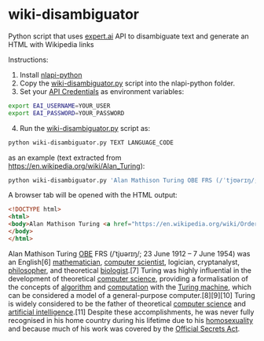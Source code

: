 # wiki-disambiguator
Python script that uses [expert.ai](https://expert.ai) API to disambiguate text and generate an HTML with Wikipedia links

Instructions:
1. Install [nlapi-python](https://github.com/therealexpertai/nlapi-python)
2. Copy the [wiki-disambiguator.py](./wiki-disambiguator.py) script into the nlapi-python folder.
3. Set your [API Credentials](https://developer.expert.ai/ui/login) as environment variables:
  ```bash
  export EAI_USERNAME=YOUR_USER
  export EAI_PASSWORD=YOUR_PASSWORD
  ```
4. Run the [wiki-disambiguator.py](./wiki-disambiguator.py) script as:
  ```bash
  python wiki-disambiguator.py TEXT LANGUAGE_CODE
  ```
  as an example (text extracted from https://en.wikipedia.org/wiki/Alan_Turing):
  ```bash
  python wiki-disambiguator.py 'Alan Mathison Turing OBE FRS (/ˈtjʊərɪŋ/; 23 June 1912 – 7 June 1954) was an English[6] mathematician, computer scientist, logician, cryptanalyst, philosopher, and theoretical biologist.[7] Turing was highly influential in the development of theoretical computer science, providing a formalisation of the concepts of algorithm and computation with the Turing machine, which can be considered a model of a general-purpose computer.[8][9][10] Turing is widely considered to be the father of theoretical computer science and artificial intelligence.[11] Despite these accomplishments, he was never fully recognised in his home country during his lifetime due to his homosexuality and because much of his work was covered by the Official Secrets Act.' 'en'
  ```
  A browser tab will be opened with the HTML output:
  ```html
  <!DOCTYPE html>
  <html>
  <body>Alan Mathison Turing <a href="https://en.wikipedia.org/wiki/Order_of_the_British_Empire">OBE</a> FRS (/ˈtjʊərɪŋ/; 23 June 1912 – 7 June 1954) was an English[6] <a href="https://en.wikipedia.org/wiki/Mathematician">mathematician</a>, <a href="https://en.wikipedia.org/wiki/Computer_scientist">computer scientist</a>, logician, cryptanalyst, <a href="https://en.wikipedia.org/wiki/Philosopher">philosopher</a>, and theoretical <a href="https://en.wikipedia.org/wiki/Biologist">biologist</a>.[7] Turing was highly influential in the development of theoretical <a href="https://en.wikipedia.org/wiki/Computer_science">computer science</a>, providing a formalisation of the concepts of <a href="https://en.wikipedia.org/wiki/Algorithm">algorithm</a> and <a href="https://en.wikipedia.org/wiki/Computation">computation</a> with the <a href="https://en.wikipedia.org/wiki/Turing_machine">Turing machine</a>, which can be considered a model of a general-purpose computer.[8][9][10] Turing is widely considered to be the father of theoretical <a href="https://en.wikipedia.org/wiki/Computer_science">computer science</a> and <a href="https://en.wikipedia.org/wiki/Artificial_intelligence">artificial intelligence</a>.[11] Despite these accomplishments, he was never fully recognised in his home country during his lifetime due to his <a href="https://en.wikipedia.org/wiki/Homosexuality">homosexuality</a> and because much of his work was covered by the <a href="https://en.wikipedia.org/wiki/Official_Secrets_Act">Official Secrets Act</a>.
  </body>
  </html>
  ```
Alan Mathison Turing <a href="https://en.wikipedia.org/wiki/Order_of_the_British_Empire">OBE</a> FRS (/ˈtjʊərɪŋ/; 23 June 1912 – 7 June 1954) was an English[6] <a href="https://en.wikipedia.org/wiki/Mathematician">mathematician</a>, <a href="https://en.wikipedia.org/wiki/Computer_scientist">computer scientist</a>, logician, cryptanalyst, <a href="https://en.wikipedia.org/wiki/Philosopher">philosopher</a>, and theoretical <a href="https://en.wikipedia.org/wiki/Biologist">biologist</a>.[7] Turing was highly influential in the development of theoretical <a href="https://en.wikipedia.org/wiki/Computer_science">computer science</a>, providing a formalisation of the concepts of <a href="https://en.wikipedia.org/wiki/Algorithm">algorithm</a> and <a href="https://en.wikipedia.org/wiki/Computation">computation</a> with the <a href="https://en.wikipedia.org/wiki/Turing_machine">Turing machine</a>, which can be considered a model of a general-purpose computer.[8][9][10] Turing is widely considered to be the father of theoretical <a href="https://en.wikipedia.org/wiki/Computer_science">computer science</a> and <a href="https://en.wikipedia.org/wiki/Artificial_intelligence">artificial intelligence</a>.[11] Despite these accomplishments, he was never fully recognised in his home country during his lifetime due to his <a href="https://en.wikipedia.org/wiki/Homosexuality">homosexuality</a> and because much of his work was covered by the <a href="https://en.wikipedia.org/wiki/Official_Secrets_Act">Official Secrets Act</a>.
